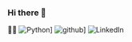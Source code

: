### Hi there 👋
🧑‍💻 
![Python](https://img.shields.io/badge/Python-3776AB?style=for-the-badge&logo=Python&logoColor=white)]
![github](https://img.shields.io/badge/GitHub-000000?style=for-the-badge&logo=GitHub&logoColor=white)]
![LinkedIn](https://img.shields.io/badge/LinkedIn-0A66C2?style=for-the-badge&logo=linkedin&logoColor=#0A66C2)

<!--
**meti78/meti78** is a ✨ _special_ ✨ repository because its `README.md` (this file) appears on your GitHub profile.

Here are some ideas to get you started:

- 🔭 I’m currently working on ...
- 🌱 I’m currently learning ...
- 👯 I’m looking to collaborate on ...
- 🤔 I’m looking for help with ...
- 💬 Ask me about ...
- 📫 How to reach me: ...
- 😄 Pronouns: ...
- ⚡ Fun fact: ...
-->

